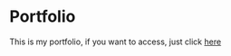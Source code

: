 # Portfolio

This is my portfolio, if you want to access, just click <a href="https://tomaslmz.github.io/portfolio">here</a>